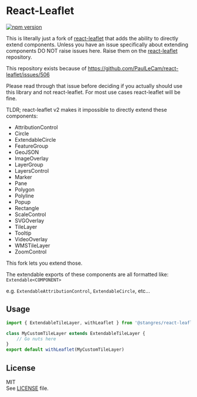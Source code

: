 # React-Leaflet 
[![npm version](https://img.shields.io/npm/v/@stangres/react-leaflet.svg)](https://www.npmjs.com/package/@stangres/react-leaflet)

This is literally just a fork of [react-leaflet](https://github.com/PaulLeCam/react-leaflet) that adds the ability to directly extend components. Unless you have an issue specifically about extending components DO NOT raise issues here. Raise them on the [react-leaflet](https://github.com/PaulLeCam/react-leaflet/issues) repository.

This repository exists because of https://github.com/PaulLeCam/react-leaflet/issues/506

Please read through that issue before deciding if you actually should use this library and not react-leaflet. For most use cases react-leaflet will be fine.

TLDR;
react-leaflet v2 makes it impossible to directly extend these components:

- AttributionControl
- Circle
- ExtendableCircle
- FeatureGroup
- GeoJSON
- ImageOverlay
- LayerGroup
- LayersControl
- Marker
- Pane
- Polygon
- Polyline
- Popup
- Rectangle
- ScaleControl
- SVGOverlay
- TileLayer
- Tooltip
- VideoOverlay
- WMSTileLayer
- ZoomControl

This fork lets you extend those.

The extendable exports of these components are all formatted like: `Extendable<COMPONENT>`

e.g. `ExtendableAttributionControl`, `ExtendableCircle`, etc...

## Usage
```javascript
import { ExtendableTileLayer, withLeaflet } from '@stangres/react-leaflet'

class MyCustomTileLayer extends ExtendableTileLayer {
    // Go nuts here
}
export default withLeaflet(MyCustomTileLayer)
```

## License

MIT\
See [LICENSE](LICENSE) file.